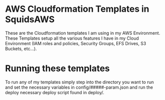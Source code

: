 # AWS Cloudformation Templates in SquidsAWS
These are the Cloudformation templates I am using in my AWS Environment. These Templates setup all the various features I have in my Cloud Environment (IAM roles and policies, Security Groups, EFS Drives, S3 Buckets, etc...).

# Running these templates
To run any of my templates simply step into the directory you want to run and set the necessary variables in config/#####-param.json and run the deploy necessary deploy script found in deploy/.